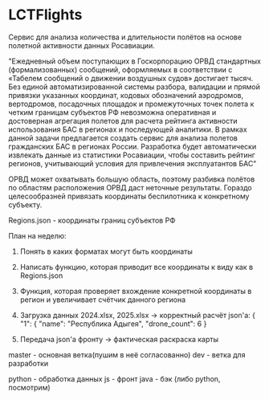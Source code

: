 # LCTFlights
Cервис для анализа количества и длительности полётов на основе полетной активности данных Росавиации. 

"Ежедневный объем поступающих в Госкорпорацию ОРВД стандартных (формализованных) сообщений, оформляемых в соответствии с «Табелем сообщений о движении воздушных судов» достигает тысяч. Без единой автоматизированной системы разбора, валидации и прямой привязки указанных координат, кодовых обозначений аэродромов, вертодромов, посадочных площадок и промежуточных точек полета к четким границам субъектов РФ невозможна оперативная и достоверная агрегация полетов для расчета рейтинга активности использования БАС в регионах и последующей аналитики. В рамках данной задачи предлагается создать сервис для анализа полетов гражданских БАС в регионах России. Разработка будет автоматически извлекать данные из статистики Росавиации, чтобы составить рейтинг регионов, учитывающий условия для привлечения эксплуатантов БАС"

ОРВД может охватывать большую область, поэтому разбивка полётов по областям расположения ОРВД даст неточные результаты.
Гораздо целесообразней привязать координаты беспилотника к конкретному субъекту.

Regions.json - координаты границ субъектов РФ

План на неделю:
 1. Понять в каких форматах могут быть координаты
 2. Написать функцию, которая приводит все координаты к виду как в Regions.json
 3. Функция, которая проверяет вхождение конкретной координаты в регион и увеличивает счётчик данного региона 
 4. Загрузка данных 2024.xlsx, 2025.xlsx -> корректный расчёт json'a:
  {
  "1": {
    "name": "Республика Адыгея",
    "drone_count": 6
  }

 5. Передача json'a фронту -> фактическая раскраска карты

master - основная ветка(пушим в неё согласованно)
dev - ветка для разработки

python - обработка данных
js - фронт
java - бэк (либо python, посмотрим)

